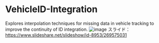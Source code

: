# VehicleID-Integration
Explores interpolation techniques for missing data in vehicle tracking to improve the continuity of ID integration.
![image](https://github.com/odango0130/VehicleID-Integration/assets/92291544/4d3856d8-5240-4457-9433-e2eb2fcd3317)
スライド：https://www.slideshare.net/slideshow/id-8953/269575031
